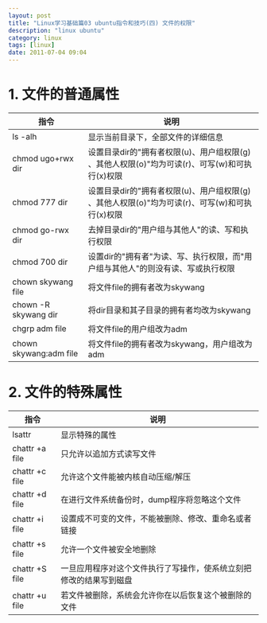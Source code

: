```yaml
---
layout: post
title: "Linux学习基础篇03 ubuntu指令和技巧(四) 文件的权限"
description: "linux ubuntu"
category: linux
tags: [linux]
date: 2011-07-04 09:04
---
```



# 1. 文件的普通属性


|                指令              |                   说明                  |
| -------------------------------- | --------------------------------------- |
| ls -alh | 显示当前目录下，全部文件的详细信息 |
| chmod ugo+rwx dir | 设置目录dir的"拥有者权限(u)、用户组权限(g) 、其他人权限(o)"均为可读(r)、可写(w)和可执行(x)权限 |
| chmod 777 dir | 设置目录dir的"拥有者权限(u)、用户组权限(g) 、其他人权限(o)"均为可读(r)、可写(w)和可执行(x)权限 |
| chmod go-rwx dir | 去掉目录dir的"用户组与其他人"的读、写和执行权限  |
| chmod 700 dir | 设置dir的"拥有者"为读、写、执行权限，而"用户组与其他人"的则没有读、写或执行权限  |
| chown skywang file | 将文件file的拥有者改为skywang |
| chown -R skywang dir | 将dir目录和其子目录的拥有者均改为skywang |
| chgrp adm file | 将文件file的用户组改为adm |
| chown skywang:adm file | 将文件file的拥有者改为skywang，用户组改为adm |



# 2. 文件的特殊属性

|                指令              |                   说明                  |
| -------------------------------- | --------------------------------------- |
| lsattr | 显示特殊的属性 |
| chattr +a file | 只允许以追加方式读写文件  |
| chattr +c file | 允许这个文件能被内核自动压缩/解压  |
| chattr +d file | 在进行文件系统备份时，dump程序将忽略这个文件  |
| chattr +i file | 设置成不可变的文件，不能被删除、修改、重命名或者链接  |
| chattr +s file | 允许一个文件被安全地删除  |
| chattr +S file | 一旦应用程序对这个文件执行了写操作，使系统立刻把修改的结果写到磁盘  |
| chattr +u file | 若文件被删除，系统会允许你在以后恢复这个被删除的文件  |

